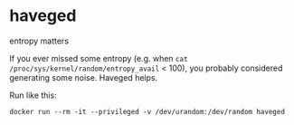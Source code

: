 # haveged
entropy matters

If you ever missed some entropy (e.g. when `cat /proc/sys/kernel/random/entropy_avail` < 100), you probably considered generating some noise.
Haveged helps.

Run like this:

    docker run --rm -it --privileged -v /dev/urandom:/dev/random haveged
